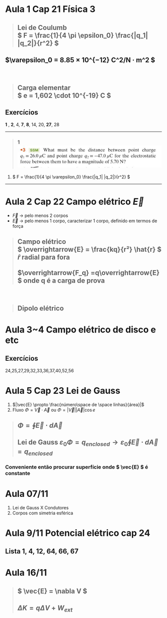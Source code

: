 # Aula 1 Cap 21 Física 3

>## Lei de Coulumb <br> $ F = \frac{1}{4 \pi \epsilon_0} \frac{|q_1| |q_2|}{r^2} $

$\varepsilon_0 =  8.85 × 10^{−12} C^2/N · m^2 $
---

<br>

>## Carga elementar <br> $ e = 1,602 \cdot 10^{-19} C $

## Exercícios 
**1** , **2**, 4, **7**, **8**, 14, 20, **27**, 28

---
>### 1 ![alt text](1.jpg)

1. $ F = \frac{1}{4 \pi \varepsilon_0} \frac{|q_1| |q_2|}{r^2} $


---
# Aula 2 Cap 22 Campo elétrico $\overrightarrow{E}$

- $\overrightarrow{F}$ &rarr; pelo menos 2 corpos
- $\overrightarrow{E}$ &rarr; pelo menos 1 corpo, caracterizar 1 corpo, definido em termos de força
> ## Campo elétrico <br> $ \overrightarrow{E} = \frac{kq}{r²}  \hat{r} $ <br> $\hat{r}$ radial para fora <br> <br> $\overrightarrow{F_q} =q\overrightarrow{E} $ onde q é a carga de prova

<br>

> ## Dipolo elétrico 

# Aula 3~4 Campo elétrico de disco e etc
 
## Exercícios 
24,25,27,29,32,33,36,37,40,52,56
# Aula 5 Cap 23 Lei de Gauss

1. $|\vec{E} \propto \frac{número\space de \space linhas}{área}|$
2. Fluxo $\Phi = \vec{V} \cdot \vec {A}$ ou $\Phi =| \vec{V}||\vec{A}| \cos{e}$
> ##  $\Phi = \oint{\vec{E} \cdot d\vec{A}}$
> ## Lei de Gauss $\varepsilon_0 \Phi = q_{enclosed} \to \varepsilon_0 \oint \vec{E} \cdot d \vec{A} = q_{enclosed}$ 
### Conveniente então procurar superfície onde $ \vec{E} $ é constante 

# Aula 07/11
1. Lei de Gauss X Condutores
2. Corpos com simetria esférica

# Aula 9/11 Potencial elétrico cap 24

## Lista 1, 4, 12, 64, 66, 67

# Aula 16/11 

> ##  $ \vec{E} = \nabla V $
> ## $\Delta K =  q \Delta V + W_{ext}$


